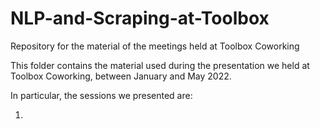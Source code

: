 # NLP-and-Scraping-at-Toolbox
Repository for the material of the meetings held at Toolbox Coworking

This folder contains the material used during the presentation we held at Toolbox Coworking, between January and May 2022.

In particular, the sessions we presented are:

1)
